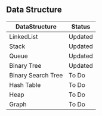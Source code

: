## Data Structure

DataStructure|Status
-------------|------
LinkedList|Updated
Stack|Updated
Queue|Updated
Binary Tree|Updated
Binary Search Tree|To Do
Hash Table|To Do
Heap|To Do
Graph|To Do
